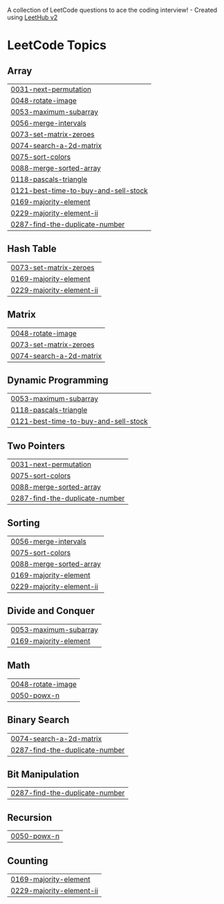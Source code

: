 A collection of LeetCode questions to ace the coding interview! - Created using [LeetHub v2](https://github.com/arunbhardwaj/LeetHub-2.0)
<!---LeetCode Topics Start-->
# LeetCode Topics
## Array
|  |
| ------- |
| [0031-next-permutation](https://github.com/sameer480/Array/tree/master/0031-next-permutation) |
| [0048-rotate-image](https://github.com/sameer480/Array/tree/master/0048-rotate-image) |
| [0053-maximum-subarray](https://github.com/sameer480/Array/tree/master/0053-maximum-subarray) |
| [0056-merge-intervals](https://github.com/sameer480/Array/tree/master/0056-merge-intervals) |
| [0073-set-matrix-zeroes](https://github.com/sameer480/Array/tree/master/0073-set-matrix-zeroes) |
| [0074-search-a-2d-matrix](https://github.com/sameer480/Array/tree/master/0074-search-a-2d-matrix) |
| [0075-sort-colors](https://github.com/sameer480/Array/tree/master/0075-sort-colors) |
| [0088-merge-sorted-array](https://github.com/sameer480/Array/tree/master/0088-merge-sorted-array) |
| [0118-pascals-triangle](https://github.com/sameer480/Array/tree/master/0118-pascals-triangle) |
| [0121-best-time-to-buy-and-sell-stock](https://github.com/sameer480/Array/tree/master/0121-best-time-to-buy-and-sell-stock) |
| [0169-majority-element](https://github.com/sameer480/Array/tree/master/0169-majority-element) |
| [0229-majority-element-ii](https://github.com/sameer480/Array/tree/master/0229-majority-element-ii) |
| [0287-find-the-duplicate-number](https://github.com/sameer480/Array/tree/master/0287-find-the-duplicate-number) |
## Hash Table
|  |
| ------- |
| [0073-set-matrix-zeroes](https://github.com/sameer480/Array/tree/master/0073-set-matrix-zeroes) |
| [0169-majority-element](https://github.com/sameer480/Array/tree/master/0169-majority-element) |
| [0229-majority-element-ii](https://github.com/sameer480/Array/tree/master/0229-majority-element-ii) |
## Matrix
|  |
| ------- |
| [0048-rotate-image](https://github.com/sameer480/Array/tree/master/0048-rotate-image) |
| [0073-set-matrix-zeroes](https://github.com/sameer480/Array/tree/master/0073-set-matrix-zeroes) |
| [0074-search-a-2d-matrix](https://github.com/sameer480/Array/tree/master/0074-search-a-2d-matrix) |
## Dynamic Programming
|  |
| ------- |
| [0053-maximum-subarray](https://github.com/sameer480/Array/tree/master/0053-maximum-subarray) |
| [0118-pascals-triangle](https://github.com/sameer480/Array/tree/master/0118-pascals-triangle) |
| [0121-best-time-to-buy-and-sell-stock](https://github.com/sameer480/Array/tree/master/0121-best-time-to-buy-and-sell-stock) |
## Two Pointers
|  |
| ------- |
| [0031-next-permutation](https://github.com/sameer480/Array/tree/master/0031-next-permutation) |
| [0075-sort-colors](https://github.com/sameer480/Array/tree/master/0075-sort-colors) |
| [0088-merge-sorted-array](https://github.com/sameer480/Array/tree/master/0088-merge-sorted-array) |
| [0287-find-the-duplicate-number](https://github.com/sameer480/Array/tree/master/0287-find-the-duplicate-number) |
## Sorting
|  |
| ------- |
| [0056-merge-intervals](https://github.com/sameer480/Array/tree/master/0056-merge-intervals) |
| [0075-sort-colors](https://github.com/sameer480/Array/tree/master/0075-sort-colors) |
| [0088-merge-sorted-array](https://github.com/sameer480/Array/tree/master/0088-merge-sorted-array) |
| [0169-majority-element](https://github.com/sameer480/Array/tree/master/0169-majority-element) |
| [0229-majority-element-ii](https://github.com/sameer480/Array/tree/master/0229-majority-element-ii) |
## Divide and Conquer
|  |
| ------- |
| [0053-maximum-subarray](https://github.com/sameer480/Array/tree/master/0053-maximum-subarray) |
| [0169-majority-element](https://github.com/sameer480/Array/tree/master/0169-majority-element) |
## Math
|  |
| ------- |
| [0048-rotate-image](https://github.com/sameer480/Array/tree/master/0048-rotate-image) |
| [0050-powx-n](https://github.com/sameer480/Array/tree/master/0050-powx-n) |
## Binary Search
|  |
| ------- |
| [0074-search-a-2d-matrix](https://github.com/sameer480/Array/tree/master/0074-search-a-2d-matrix) |
| [0287-find-the-duplicate-number](https://github.com/sameer480/Array/tree/master/0287-find-the-duplicate-number) |
## Bit Manipulation
|  |
| ------- |
| [0287-find-the-duplicate-number](https://github.com/sameer480/Array/tree/master/0287-find-the-duplicate-number) |
## Recursion
|  |
| ------- |
| [0050-powx-n](https://github.com/sameer480/Array/tree/master/0050-powx-n) |
## Counting
|  |
| ------- |
| [0169-majority-element](https://github.com/sameer480/Array/tree/master/0169-majority-element) |
| [0229-majority-element-ii](https://github.com/sameer480/Array/tree/master/0229-majority-element-ii) |
<!---LeetCode Topics End-->
